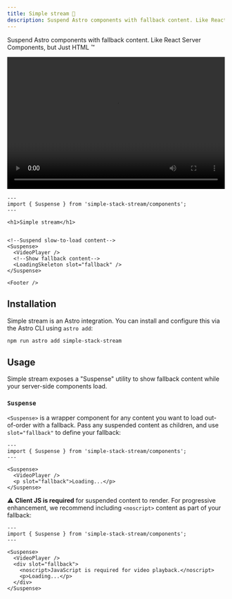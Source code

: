 ```yaml
---
title: Simple stream 🌊
description: Suspend Astro components with fallback content. Like React Server Components, but Just HTML ™️
---
```


Suspend Astro components with fallback content. Like React Server Components, but Just HTML ™️

<video controls width="100%" style="aspect-ratio:1.65/1" src="/assets/simple-stream-intro.mov"></video>

```astro
---
import { Suspense } from 'simple-stack-stream/components';
---

<h1>Simple stream</h1>


<!--Suspend slow-to-load content-->
<Suspense>
  <VideoPlayer />
  <!--Show fallback content-->
  <LoadingSkeleton slot="fallback" />
</Suspense>

<Footer />
```

## Installation

Simple stream is an Astro integration. You can install and configure this via the Astro CLI using `astro add`:

```bash
npm run astro add simple-stack-stream
```

## Usage

Simple stream exposes a "Suspense" utility to show fallback content while your server-side components load.

### `Suspense`

`<Suspense>` is a wrapper component for any content you want to load out-of-order with a fallback. Pass any suspended content as children, and use `slot="fallback"` to define your fallback:

```astro
---
import { Suspense } from 'simple-stack-stream/components';
---

<Suspense>
  <VideoPlayer />
  <p slot="fallback">Loading...</p>
</Suspense>
```

⚠️ **Client JS is required** for suspended content to render. For progressive enhancement, we recommend including `<noscript>` content as part of your fallback:

```astro
---
import { Suspense } from 'simple-stack-stream/components';
---

<Suspense>
  <VideoPlayer />
  <div slot="fallback">
    <noscript>JavaScript is required for video playback.</noscript>
    <p>Loading...</p>
  </div>
</Suspense>
```
